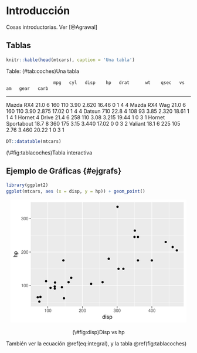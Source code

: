 
# Introducción

Cosas introductorias. Ver [@Agrawal]

## Tablas


```r
knitr::kable(head(mtcars), caption = 'Una tabla')
```



Table: (\#tab:coches)Una tabla

                      mpg   cyl   disp    hp   drat      wt    qsec   vs   am   gear   carb
------------------  -----  ----  -----  ----  -----  ------  ------  ---  ---  -----  -----
Mazda RX4            21.0     6    160   110   3.90   2.620   16.46    0    1      4      4
Mazda RX4 Wag        21.0     6    160   110   3.90   2.875   17.02    0    1      4      4
Datsun 710           22.8     4    108    93   3.85   2.320   18.61    1    1      4      1
Hornet 4 Drive       21.4     6    258   110   3.08   3.215   19.44    1    0      3      1
Hornet Sportabout    18.7     8    360   175   3.15   3.440   17.02    0    0      3      2
Valiant              18.1     6    225   105   2.76   3.460   20.22    1    0      3      1


```r
DT::datatable(mtcars)
```

<div class="figure">
<!--html_preserve--><div id="htmlwidget-a2a349098f1fddc2a67c" style="width:100%;height:auto;" class="datatables html-widget"></div>
<script type="application/json" data-for="htmlwidget-a2a349098f1fddc2a67c">{"x":{"filter":"none","data":[["Mazda RX4","Mazda RX4 Wag","Datsun 710","Hornet 4 Drive","Hornet Sportabout","Valiant","Duster 360","Merc 240D","Merc 230","Merc 280","Merc 280C","Merc 450SE","Merc 450SL","Merc 450SLC","Cadillac Fleetwood","Lincoln Continental","Chrysler Imperial","Fiat 128","Honda Civic","Toyota Corolla","Toyota Corona","Dodge Challenger","AMC Javelin","Camaro Z28","Pontiac Firebird","Fiat X1-9","Porsche 914-2","Lotus Europa","Ford Pantera L","Ferrari Dino","Maserati Bora","Volvo 142E"],[21,21,22.8,21.4,18.7,18.1,14.3,24.4,22.8,19.2,17.8,16.4,17.3,15.2,10.4,10.4,14.7,32.4,30.4,33.9,21.5,15.5,15.2,13.3,19.2,27.3,26,30.4,15.8,19.7,15,21.4],[6,6,4,6,8,6,8,4,4,6,6,8,8,8,8,8,8,4,4,4,4,8,8,8,8,4,4,4,8,6,8,4],[160,160,108,258,360,225,360,146.7,140.8,167.6,167.6,275.8,275.8,275.8,472,460,440,78.7,75.7,71.1,120.1,318,304,350,400,79,120.3,95.1,351,145,301,121],[110,110,93,110,175,105,245,62,95,123,123,180,180,180,205,215,230,66,52,65,97,150,150,245,175,66,91,113,264,175,335,109],[3.9,3.9,3.85,3.08,3.15,2.76,3.21,3.69,3.92,3.92,3.92,3.07,3.07,3.07,2.93,3,3.23,4.08,4.93,4.22,3.7,2.76,3.15,3.73,3.08,4.08,4.43,3.77,4.22,3.62,3.54,4.11],[2.62,2.875,2.32,3.215,3.44,3.46,3.57,3.19,3.15,3.44,3.44,4.07,3.73,3.78,5.25,5.424,5.345,2.2,1.615,1.835,2.465,3.52,3.435,3.84,3.845,1.935,2.14,1.513,3.17,2.77,3.57,2.78],[16.46,17.02,18.61,19.44,17.02,20.22,15.84,20,22.9,18.3,18.9,17.4,17.6,18,17.98,17.82,17.42,19.47,18.52,19.9,20.01,16.87,17.3,15.41,17.05,18.9,16.7,16.9,14.5,15.5,14.6,18.6],[0,0,1,1,0,1,0,1,1,1,1,0,0,0,0,0,0,1,1,1,1,0,0,0,0,1,0,1,0,0,0,1],[1,1,1,0,0,0,0,0,0,0,0,0,0,0,0,0,0,1,1,1,0,0,0,0,0,1,1,1,1,1,1,1],[4,4,4,3,3,3,3,4,4,4,4,3,3,3,3,3,3,4,4,4,3,3,3,3,3,4,5,5,5,5,5,4],[4,4,1,1,2,1,4,2,2,4,4,3,3,3,4,4,4,1,2,1,1,2,2,4,2,1,2,2,4,6,8,2]],"container":"<table class=\"display\">\n  <thead>\n    <tr>\n      <th> <\/th>\n      <th>mpg<\/th>\n      <th>cyl<\/th>\n      <th>disp<\/th>\n      <th>hp<\/th>\n      <th>drat<\/th>\n      <th>wt<\/th>\n      <th>qsec<\/th>\n      <th>vs<\/th>\n      <th>am<\/th>\n      <th>gear<\/th>\n      <th>carb<\/th>\n    <\/tr>\n  <\/thead>\n<\/table>","options":{"columnDefs":[{"className":"dt-right","targets":[1,2,3,4,5,6,7,8,9,10,11]},{"orderable":false,"targets":0}],"order":[],"autoWidth":false,"orderClasses":false}},"evals":[],"jsHooks":[]}</script><!--/html_preserve-->
<p class="caption">(\#fig:tablacoches)Tabla interactiva</p>
</div>

## Ejemplo de Gráficas {#ejgrafs}


```r
library(ggplot2)
ggplot(mtcars, aes (x = disp, y = hp)) + geom_point()
```

<div class="figure" style="text-align: center">
<img src="01-introduccion_files/figure-html/disp-1.png" alt="Disp vs hp" width="480" />
<p class="caption">(\#fig:disp)Disp vs hp</p>
</div>


También ver la ecuación \@ref(eq:integral), y la tabla \@ref(fig:tablacoches)

